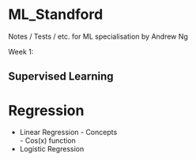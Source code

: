 # ML_Standford
Notes / Tests / etc. for ML specialisation by Andrew Ng

Week 1:
## Supervised Learning
  # Regression
  -  Linear Regression
    - Concepts  
    - Cos(x) function  
  -  Logistic Regression
